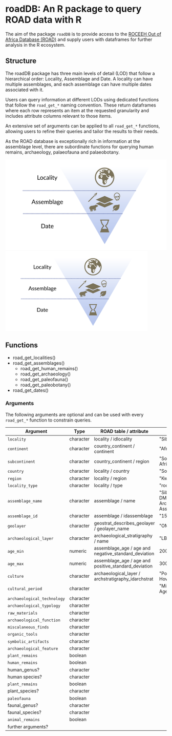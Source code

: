 # roadDB: An R package to query ROAD data with R

The aim of the package `roadDB` is to provide access to the [ROCEEH Out of Africa Database (ROAD)](https://www.roceeh.uni-tuebingen.de/roadweb/smarty_road_simple_search.php) and supply users with dataframes for further analysis in the R ecosystem.

## Structure
The roadDB package has three main levels of detail (LOD) that follow a hierarchical order: Locality, Assemblage and Date. A locality can have multiple assemblages, and each assemblage can have multiple dates associated with it.

Users can query information at different LODs using dedicated functions that follow the `road_get_*` naming convention. These return dataframes where each row represents an item at the requested granularity and includes attribute columns relevant to those items.

An extensive set of arguments can be applied to all `road_get_*` functions, allowing users to refine their queries and tailor the results to their needs.

As the ROAD database is exceptionally rich in information at the assemblage level, there are subordinate functions for querying human remains, archaeology, palaeofauna and palaeobotany.

![Illustration of the three levels of the roadDB R-package from top to bottom: Locality, Assemblage and Date](docs/levels_of_detail.svg)
<img src="docs/levels_of_detail.svg" alt="Illustration of the three levels of the roadDB R-package from top to bottom: Locality, Assemblage and Date" height="250">


## Functions
- road_get_localities()
- road_get_assemblages()
	- road_get_human_remains()
	- road_get_archaeology()
	- road_get_paleofauna()
	- road_get_paleobotany()
- road_get_dates()

### Arguments
The following arguments are optional and can be used with every `road_get_*` function to constrain queries.

| Argument                  | Type      | ROAD table / attribute                               | Example                                       |
| ------------------------- | --------- | ---------------------------------------------------- | --------------------------------------------- |
| `locality`                  | character | locality / idlocality                                | "Sibhudu Cave"                                |
| `continent`                 | character | country_continent / continent                        | "Africa"                                      |
| `subcontinent`              | character | country_continent / region                           | "Southern Africa"                             |
| `country`                   | character | locality / country                                   | "South Africa"                                |
| `region`                    | character | locality / region                                    | "KwaZulu-Natal"                               |
| `locality_type`             | character | locality / type                                      | "rock shelter"                                |
| `assemblage_name`           | character | assemblage / name                                    | "Sibhudu Cave DMou Archaeological Assemblage" |
| `assemblage_id`             | character | assemblage / idassemblage                            | "154"                                         |
| `geolayer`                  | character | geostrat_describes_geolayer / geolayer_name          | "OMOD"                                        |
| `archaeological_layer`      | character | archaeological_stratigraphy / name                   | "LBG"                                         |
| `age_min`                   | numeric   | assemblage_age / age and negative_standard_deviation | 20000                                         |
| `age_max`                   | numeric   | assemblage_age / age and positive_standard_deviation | 3000000                                       |
| `culture`                   | character | archaeological_layer / archstratigraphy_idarchstrat  | "Post-Howiesonspoort"                         |
| `cultural_period`           | character |                                                      | "Middle Stone Age"                            |
| `archaeological_technology` | character |                                                      |                                               |
| `archaeological_typology`   | character |                                                      |                                               |
| `raw_materials`             | character |                                                      |                                               |
| `archaeological_function`   | character |                                                      |                                               |
| `miscalaneous_finds`        | character |                                                      |                                               |
| `organic_tools`             | character |                                                      |                                               |
| `symbolic_artifacts`        | character |                                                      |                                               |
| `archaeological_feature`    | character |                                                      |                                               |
| `plant_remains`             | boolean   |                                                      |                                               |
| `human_remains`             | boolean   |                                                      |                                               |
| human_genus?              | character |                                                      |                                               |
| human species?            | character |                                                      |                                               |
| `plant_remains`             | boolean   |                                                      |                                               |
| plant_species?            | character |                                                      |                                               |
| `paleofauna`                | boolean   |                                                      |                                               |
| faunal_genus?             | character |                                                      |                                               |
| faunal_species?           | character |                                                      |                                               |
| `animal_remains`            | boolean   |                                                      |                                               |
| further arguments?        |           |                                                      |                                               |
